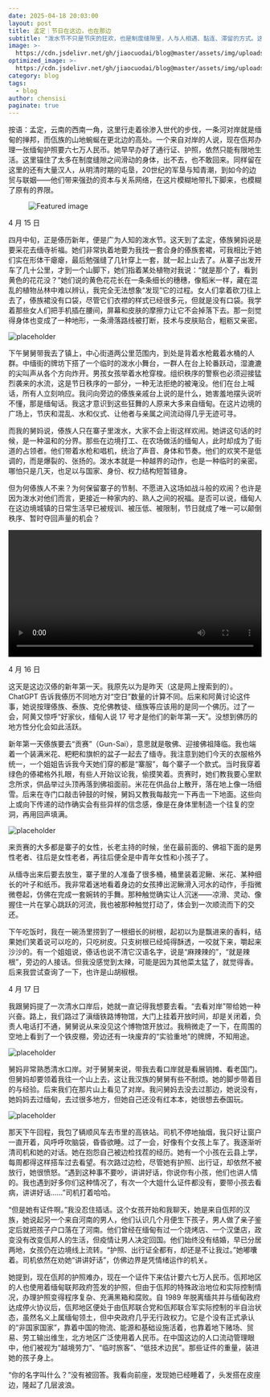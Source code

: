 ```yaml
---
date: 2025-04-18 20:03:00
layout: post
title: 孟定｜节日在这边，也在那边
subtitle: "泼水节不只是节庆的狂欢，也是制度缝隙里，人与人相遇、黏连、滞留的方式。这一切不止在孟定。"
image: >-
  https://cdn.jsdelivr.net/gh/jiaocuodai/blog@master/assets/img/uploads/02/02cover.png
optimized_image: >-
  https://cdn.jsdelivr.net/gh/jiaocuodai/blog@master/assets/img/uploads/02/02cover.png
category: blog
tags:
  - blog
author: chensisi
paginate: true
---
```


<div class="quote-box">
<p>
按语：孟定，云南的西南一角，这里行走着徐渗入世代的步伐，一条河对岸就是缅甸的掸邦，而佤族的山地蜿蜒在更北边的高处。一个来自对岸的人说，现在佤邦办理一张缅甸护照要六七万人民币。她早早办好了通行证、护照，依然只能有限地生活。这里锚住了太多在制度缝隙之间滑动的身体，出不去，也不敢回来。同样留在这里的还有大量汉人，从明清时期的屯垦，20世纪的军垦与知青潮，到如今的边贸与联姻——他们带来强劲的资本与关系网络，在这片模糊地带扎下脚来，也模糊了原有的界限。
</p>
</div>

  <figure>
          <img src="{{ page.image }}" alt="Featured image" class="post-cover" />
  </figure>

4 月 15 日

四月中旬，正是傣历新年，便是广为人知的泼水节。这天到了孟定，傣族舅妈说是要采花去缅寺祈福。她们非常执着地要为我找一套合身的傣族套裙，可我相比于她们实在形体干瘪瘪，最后勉强缝了几针穿上一套，就一起上山去了。从寨子出发开车了几十公里，才到一个山脚下，她们指着某处植物对我说：“就是那个了，看到黄色的花花没？”她们说的黄色花花长在一条条细长的穗穗，像稻米一样，藏在混乱的植物丛林中难以辨认，我完全无法想象“发现”它的过程。女人们拿着砍刀往上去了，傣族裙没有口袋，尽管它们衣襟的样式已经很多元，但就是没有口袋。我学着那些女人们把手机插在腰间，屏幕和皮肤的摩擦力让它不会掉落下去。那一刻觉得身体也变成了一种地形，一条滑落路线被打断，技术与皮肤贴合，粗粝又亲密。

![placeholder](https://cdn.jsdelivr.net/gh/jiaocuodai/blog@master/assets/img/uploads/02/02_01.jpeg)

下午舅舅带我去了镇上，中心街道两公里范围内，到处是背着水枪戴着水桶的人群。中缅街的牌坊下搭了一个临时的泼水小舞台，一群人在台上轮番跃动，湿漉漉的尖叫声从各个方向炸开。男孩女孩举着水枪穿梭。组织秩序的警察也必须迎接猛烈袭来的水流，这是节日秩序的一部分，一种无法拒绝的被淹没。他们在台上喊话，所有人立刻响应。我问向旁边的傣族亲戚台上说的是什么，她害羞地摆头说听不懂，那是缅甸话。我这才意识到这些狂舞的人原来大多来自缅甸。在这片边境的广场上，节庆和混乱、水和仪式、让他者与亲属之间流动得几乎无迹可寻。

而我的舅妈说，傣族人只在寨子里泼水，大家不会上街这样欢闹。她讲这句话的时候，是一种温和的分界。那些在边境打工、在农场做活的缅甸人，此时却成为了街道的占领者。他们带着水枪和唱机，统治了声音、身体和节奏。他们的欢笑不是低调的，而是爆裂的、张扬的。泼水本就是一种越界的动作，也是一种临时的亲密。哪怕只是几天，也足以与国家、身份、权力结构短暂错身。

但为何傣族人不来？为何保留寨子的节制、不愿进入这场如战斗般的欢闹？也许是因为泼水对他们而言，更接近一种家内的、熟人之间的祝福。是否可以说，缅甸人在这边境城镇的日常生活早已被规训、被压低、被限制，节日就成了唯一可以颠倒秩序、暂时夺回声量的机会？

<video controls width="100%">

  <source src="https://raw.githubusercontent.com/jiaocuodai/blog/refs/heads/master/assets/img/uploads/02/02video.mp4" type="video/mp4">
  你的浏览器不支持视频播放。
</video>

4 月 16 日

这天是这边汉傣的新年第一天。我原先以为是昨天（这是网上搜索到的）。ChatGPT 告诉我傣历不同地方对“空日”数量的计算不同。后来和阿黄讨论这件事，她说按理傣族、泰族、克伦佛教徒、缅族等应该用的是同一个佛历。过了一会，阿黄又惊呼“好家伙，缅甸人说 17 号才是他们的新年第一天”。没想到佛历的地方性分化会如此活跃。

新年第一天傣族要去“贡赛”（Gun-Sai），意思就是敬佛、迎接佛祖降临。我也端着一个装满米花、粑粑和旗帜的盆子一起去了缅寺。我注意到她们今天的衣服格外统一，一个姐姐告诉我今天她们穿的都是“寨服”，每个寨子一个款式。当时我穿着绿色的傣裙格外扎眼，有些人开始议论我，偷摸笑着。贡赛时，她们教我要心里默念所求，供品举过头顶再落到佛祖面前。米花在供品台上散开，落在地上像一场细雪。后来在寺门口敲击钟鼓的时候，舅妈又教我每敲完一下再击一下地面。这些向上或向下传递的动作确实会有些异样的信念感，像是在身体里制造一个往复的空洞，再用回声填满。

![placeholder](https://cdn.jsdelivr.net/gh/jiaocuodai/blog@master/assets/img/uploads/02/02_02.jpeg)

来贡赛的大多都是寨子的女性，长老主持的时候，坐在最前面的、佛祖下面的是男性老者、往后是女性老者，再往后便全是中青年女性和小孩子了。

从缅寺出来后要去放生，寨子里的人准备了很多桶，桶里装着泥鳅、米花、某种细长的叶子和纸币。我非常着迷地看着身边的女孩捧出泥鳅滑入河水的动作，手指微微卷起，仿佛在完成一套婉转的手舞。那种触觉确实让人沉迷——凉滑、灵动、像握住一片在掌心跳跃的河流，我也被那种触觉打动了，体会到一次顺流而下的交还。

下午吃饭时，我在一碗汤里捞到了一根细长的树根，起初以为是飘进来的香料，结果她们笑着说可以吃的，只吃树皮。只支树根已经炖得酥透，一咬就下来，嚼起来沙沙的。有一个姐姐说，傣话也说不清它汉语名字，说是“麻辣辣的”，“就是辣根”，旁边的人接话。但我没感觉到太辣，可能是因为其他菜太猛了，就觉得香。后来我尝试查询了一下，也许是山胡椒根。

4 月 17 日

我跟舅妈提了一次清水口岸后，她就一直记得我想要去看。“去看对岸”带给她一种兴奋。路上，我们路过了滇缅铁路博物馆，大门上挂着开放时间，却是关闭着，负责人电话打不通，舅舅说从来没见这个博物馆开放过。我稍微走了一下，在周围的空地上看到了一个铁皮棚，旁边还有一块废弃的“实验重地”的牌牌，不知用途。

![placeholder](https://cdn.jsdelivr.net/gh/jiaocuodai/blog@master/assets/img/uploads/02/02_03.jpeg)

舅妈非常熟悉清水口岸。对于舅舅来说，带我去看口岸就是看展销摊、看老国门。但舅妈却要领着我往一个山上去，这让我汉族的舅舅有些不耐烦。她的脚步带着目的与经验。后来我们在那片山上看见了对岸。我问舅妈去没去过那边，她说没有，她妈妈去过缅甸，去过很多地方，但她自己还没有红本本，她很想去泰国玩。

![placeholder](https://cdn.jsdelivr.net/gh/jiaocuodai/blog@master/assets/img/uploads/02/02_04.jpeg)

那天下午回程，我包了辆顺风车去市里的高铁站。司机不停地抽烟，我只好让窗户一直开着，风呼呼吹脑袋，昏昏欲睡。过了一会，好像有个女孩上车了。我逐渐听清司机和她的对话。她在抱怨自己被边检找茬的经历。她有一个小孩在云县上学，每周都得这样搭车过去看望。有次路过边检，尽管她有护照、出行证，却依然不被放行，她很愤怒。“遇到这种事不要吵，讲讲好话，你说你有小孩，他们也讲人情的。我也遇到好多你们这种情况了，有次一个大姐什么证件都没有，要带小孩去看病，讲讲好话……”司机打着哈哈。

“但是她有证件啊。”我没忍住插话。这个女孩开始和我聊天，她是来自佤邦的汉族，她说起另一个来自河南的男人，他们认识几个月便生下孩子，男人做了亲子鉴定后就把孩子户口落在了河南。他们曾经在缅甸有过一个烧烤店、一个汉堡店，政变没有改变佤邦人的生活，但疫情让男人决定回国。他们始终没有结婚，早已分居两地，女孩仍在边境线上流转。“护照、出行证全都有，却还是不让我过。”她嘟囔着。司机依然在劝她“讲讲好话”，仿佛边界是凭情绪运作的机关。

她提到，现在佤邦的护照难办，现在一个证件下来估计要六七万人民币。佤邦地区的人也使用着缅甸联邦政府签发的护照，但由于佤邦的特殊政治地位和实际控制情况，办理护照变得程序复杂、充满黑箱和腐败。自 1989 年脱离缅共并与缅甸政府达成停火协议后，佤邦地区便处于由佤邦联合党和佤邦联合军实际控制的半自治状态，虽然名义上属缅甸领土，但中央政府几乎无行政权力。它是个没有正式承认的“非国家国家”，靠着中国的物流、能源和基础设施活着，也靠着地下赌场、贸易、劳工输出维生，北方地区广泛使用着人民币。在中国这边的人口流动管理眼中，他们被视为“越境劳力”、“临时旅客”、“低技术边民”。那些证件的重量，装进她的孩子身上。

“你的名字叫什么？”没有被回答。我看向前座，发现她已经睡着了，头发搭在皮座边，隆起了几层波浪。
